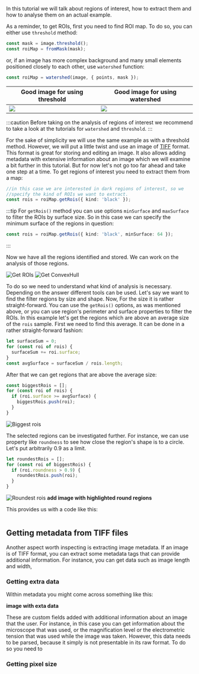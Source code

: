 In this tutorial we will talk about regions of interest, how to extract them and how to analyse them on an actual example.

As a reminder, to get ROIs, first you need to find ROI map. To do so, you can either use `threshold` method:

```ts
const mask = image.threshold();
const roiMap = fromMask(mask);
```

or, if an image has more complex background and many small elements positioned closely to each other, use `watershed` function:

```ts
const roiMap = watershed(image, { points, mask });
```

| Good image for using threshold      | Good image for using watershed      |
| ----------------------------------- | ----------------------------------- |
| ![](./images/roiAnalysis/greys.png) | ![](./images/roiAnalysis/input.jpg) |

:::caution
Before taking on the analysis of regions of interest we recommend to take a look at the tutorials for `watershed` and `threshold`.
:::

For the sake of simplicity we will use the same example as with a threshold method. However, we will put a little twist and use an image of [TIFF](https://en.wikipedia.org/wiki/TIFF 'wikipedia link on .tiff format') format. This format is great for storing and editing an image. It also allows adding metadata with extensive information about an image which we will examine a bit further in this tutorial. But for now let's not go too far ahead and take one step at a time.
To get regions of interest you need to extract them from a map:

```ts
//in this case we are interested in dark regions of interest, so we
//specify the kind of ROIs we want to extract.
const rois = roiMap.getRois({ kind: 'black' });
```

:::tip
For `getRois()` method you can use options `minSurface` and `maxSurface` to filter the ROIs by surface size.
So in this case we can specify the minimum surface of the regions in question:

```ts
const rois = roiMap.getRois({ kind: 'black', minSurface: 64 });
```

:::

Now we have all the regions identified and stored. We can work on the analysis of those regions.

![Get ROIs](./images/roiAnalysis/MBR.jpg)
![Get ConvexHull](./images/roiAnalysis/ConvexH.jpg)

To do so we need to understand what kind of analysis is necessary. Depending on the answer different tools can be used. Let's say we want to find the filter regions by size and shape. Now,
For the size it is rather straight-forward. You can use the `getRois()` options, as was mentioned above, or you can use region's perimeter and surface properties to filter the ROIs.
In this example let's get the regions which are above an average size of the `rois` sample.
First we need to find this average. It can be done in a rather straight-forward fashion:

```ts
let surfaceSum = 0;
for (const roi of rois) {
  surfaceSum += roi.surface;
}
const avgSurface = surfaceSum / rois.length;
```

After that we can get regions that are above the average size:

```ts
const biggestRois = [];
for (const roi of rois) {
  if (roi.surface >= avgSurface) {
    biggestRois.push(roi);
  }
}
```

![Biggest rois](./images/roiAnalysis/biggestCells.jpg)

The selected regions can be investigated further. For instance, we can use property like `roundness` to see how close the region's shape is to a circle. Let's put arbitrarily 0.9 as a limit.

```ts
let roundestRois = [];
for (const roi of biggestRois) {
  if (roi.roundness > 0.9) {
    roundestRois.push(roi);
  }
}
```

![Roundest rois](./images/roiAnalysis/roundAndBig.jpg)
**add image with highlighted round regions**

This provides us with a code like this:

```

```

## Getting metadata from TIFF files

Another aspect worth inspecting is extracting image metadata. If an image is of TIFF format, you can extract some metadata tags that can provide additional information. For instance, you can get data such as image length and width,

### Getting extra data

Within metadata you might come across something like this:

**image with exta data**

These are custom fields added with additional information about an image that the user. For instance, in this case you can get information about the microscope that was used, or the magnification level or the electrometric tension that was used while the image was taken. However, this data needs to be parsed, because it simply is not presentable in its raw format.
To do so you need to

### Getting pixel size
